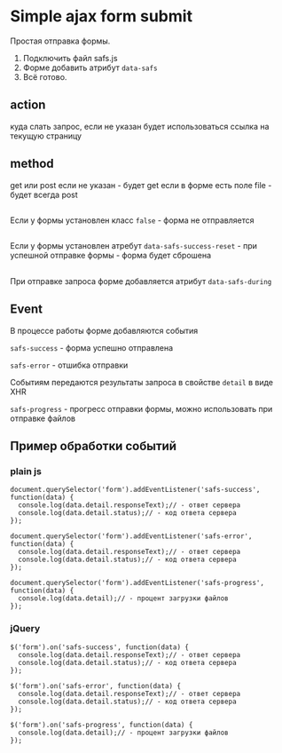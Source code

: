 # Simple ajax form submit

Простая отправка формы.

1. Подключить файл safs.js
2. Форме добавить атрибут `data-safs`
3. Всё готово.

## action
куда слать запрос, если не указан будет использоваться ссылка на текущую страницу

## method
get или post
если не указан - будет get
если в форме есть поле file - будет всегда post

##

Если у формы установлен класс `false` - форма не отправляется

##

Если у формы установлен атребут `data-safs-success-reset` - при успешной отправке формы - форма будет сброшена

## 

При отправке запроса форме добавляется атрибут `data-safs-during`

## Event
В процессе работы форме добавляются события

`safs-success` - форма успешно отправлена

`safs-error` - отшибка отправки

Событиям передаются результаты запроса в свойстве `detail` в виде XHR

`safs-progress` - прогресс отправки формы, можно использовать при отправке файлов

## Пример обработки событий

### plain js

```
document.querySelector('form').addEventListener('safs-success', function(data) {
  console.log(data.detail.responseText);// - ответ сервера
  console.log(data.detail.status);// - код ответа сервера
});
```

```
document.querySelector('form').addEventListener('safs-error', function(data) {
  console.log(data.detail.responseText);// - ответ сервера
  console.log(data.detail.status);// - код ответа сервера
});
```

```
document.querySelector('form').addEventListener('safs-progress', function(data) {
  console.log(data.detail);// - процент загрузки файлов
});
```

### jQuery
 
```
$('form').on('safs-success', function(data) {
  console.log(data.detail.responseText);// - ответ сервера
  console.log(data.detail.status);// - код ответа сервера
});
```

```
$('form').on('safs-error', function(data) {
  console.log(data.detail.responseText);// - ответ сервера
  console.log(data.detail.status);// - код ответа сервера
});
```

```
$('form').on('safs-progress', function(data) {
  console.log(data.detail);// - процент загрузки файлов
});
```
